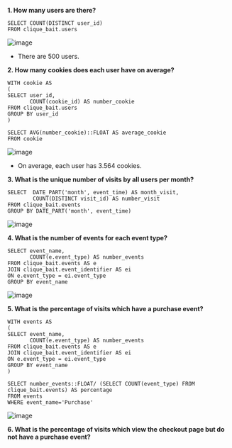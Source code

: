 __1. How many users are there?__
```
SELECT COUNT(DISTINCT user_id) 
FROM clique_bait.users
```
![image](https://user-images.githubusercontent.com/89729029/136698537-6f17dbfb-e32f-4531-83ba-1f8188275c01.png)

- There are 500 users.

__2. How many cookies does each user have on average?__
```
WITH cookie AS
(
SELECT user_id, 
       COUNT(cookie_id) AS number_cookie
FROM clique_bait.users
GROUP BY user_id
)

SELECT AVG(number_cookie)::FLOAT AS average_cookie
FROM cookie
```
![image](https://user-images.githubusercontent.com/89729029/136698706-6b4fac7d-87c2-45b2-be46-94e407644b32.png)

- On average, each user has 3.564 cookies.

__3. What is the unique number of visits by all users per month?__
```
SELECT  DATE_PART('month', event_time) AS month_visit,
        COUNT(DISTINCT visit_id) AS number_visit
FROM clique_bait.events
GROUP BY DATE_PART('month', event_time)
```
![image](https://user-images.githubusercontent.com/89729029/136698969-948b853f-b2d2-416c-99e4-6576cb6db2ed.png)

__4. What is the number of events for each event type?__
```
SELECT event_name, 
       COUNT(e.event_type) AS number_events
FROM clique_bait.events AS e
JOIN clique_bait.event_identifier AS ei
ON e.event_type = ei.event_type
GROUP BY event_name
```
![image](https://user-images.githubusercontent.com/89729029/136699156-d3fec074-bc02-40a8-abdc-da0b0f37c583.png)

__5. What is the percentage of visits which have a purchase event?__
```
WITH events AS
(
SELECT event_name, 
       COUNT(e.event_type) AS number_events
FROM clique_bait.events AS e
JOIN clique_bait.event_identifier AS ei
ON e.event_type = ei.event_type
GROUP BY event_name
)

SELECT number_events::FLOAT/ (SELECT COUNT(event_type) FROM clique_bait.events) AS percentage
FROM events
WHERE event_name='Purchase'
```
![image](https://user-images.githubusercontent.com/89729029/136700084-c0f6ab9a-a9af-4b41-aa36-2a42485e4a27.png)

__6. What is the percentage of visits which view the checkout page but do not have a purchase event?__

